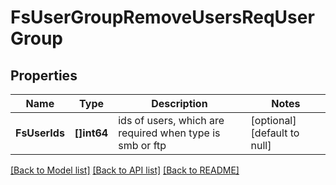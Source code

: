 # FsUserGroupRemoveUsersReqUserGroup

## Properties
Name | Type | Description | Notes
------------ | ------------- | ------------- | -------------
**FsUserIds** | **[]int64** | ids of users, which are required when type is smb or ftp | [optional] [default to null]

[[Back to Model list]](../README.md#documentation-for-models) [[Back to API list]](../README.md#documentation-for-api-endpoints) [[Back to README]](../README.md)


